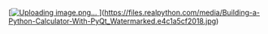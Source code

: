 [[![Uploading image.png…]()
](https://files.realpython.com/media/Building-a-Python-Calculator-With-PyQt_Watermarked.e4c1a5cf2018.jpg)](https://files.realpython.com/media/Building-a-Python-Calculator-With-PyQt_Watermarked.e4c1a5cf2018.jpg)

